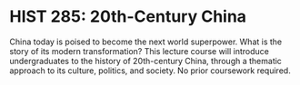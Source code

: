 # HIST 285: 20th-Century China

China today is poised to become the next world superpower. What is the story of its modern transformation? This lecture course will introduce undergraduates to the history of 20th-century China, through a thematic approach to its culture, politics, and society. No prior coursework required.